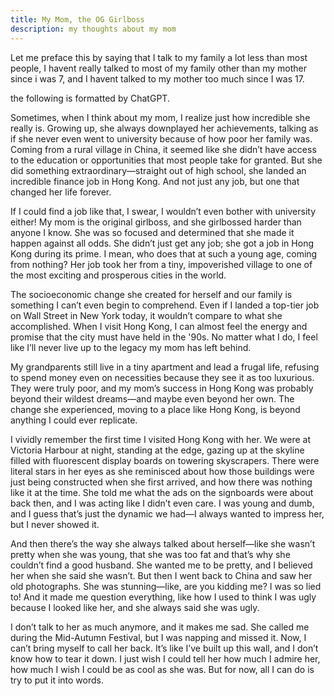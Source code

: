 ```yaml
---
title: My Mom, the OG Girlboss
description: my thoughts about my mom
---
```


Let me preface this by saying that I talk to my family a lot less than most people, I havent really talked to most of my family other than my mother since i was 7, and I havent talked to my mother too much since I was 17. 

the following is formatted by ChatGPT.

Sometimes, when I think about my mom, I realize just how incredible she really is. Growing up, she always downplayed her achievements, talking as if she never even went to university because of how poor her family was. Coming from a rural village in China, it seemed like she didn’t have access to the education or opportunities that most people take for granted. But she did something extraordinary—straight out of high school, she landed an incredible finance job in Hong Kong. And not just any job, but one that changed her life forever.

If I could find a job like that, I swear, I wouldn’t even bother with university either! My mom is the original girlboss, and she girlbossed harder than anyone I know. She was so focused and determined that she made it happen against all odds. She didn’t just get any job; she got a job in Hong Kong during its prime. I mean, who does that at such a young age, coming from nothing? Her job took her from a tiny, impoverished village to one of the most exciting and prosperous cities in the world.

The socioeconomic change she created for herself and our family is something I can’t even begin to comprehend. Even if I landed a top-tier job on Wall Street in New York today, it wouldn’t compare to what she accomplished. When I visit Hong Kong, I can almost feel the energy and promise that the city must have held in the '90s. No matter what I do, I feel like I’ll never live up to the legacy my mom has left behind.

My grandparents still live in a tiny apartment and lead a frugal life, refusing to spend money even on necessities because they see it as too luxurious. They were truly poor, and my mom’s success in Hong Kong was probably beyond their wildest dreams—and maybe even beyond her own. The change she experienced, moving to a place like Hong Kong, is beyond anything I could ever replicate.

I vividly remember the first time I visited Hong Kong with her. We were at Victoria Harbour at night, standing at the edge, gazing up at the skyline filled with fluorescent display boards on towering skyscrapers. There were literal stars in her eyes as she reminisced about how those buildings were just being constructed when she first arrived, and how there was nothing like it at the time. She told me what the ads on the signboards were about back then, and I was acting like I didn’t even care. I was young and dumb, and I guess that’s just the dynamic we had—I always wanted to impress her, but I never showed it.

And then there’s the way she always talked about herself—like she wasn’t pretty when she was young, that she was too fat and that’s why she couldn’t find a good husband. She wanted me to be pretty, and I believed her when she said she wasn’t. But then I went back to China and saw her old photographs. She was stunning—like, are you kidding me? I was so lied to! And it made me question everything, like how I used to think I was ugly because I looked like her, and she always said she was ugly.

I don’t talk to her as much anymore, and it makes me sad. She called me during the Mid-Autumn Festival, but I was napping and missed it. Now, I can’t bring myself to call her back. It’s like I’ve built up this wall, and I don’t know how to tear it down. I just wish I could tell her how much I admire her, how much I wish I could be as cool as she was. But for now, all I can do is try to put it into words.